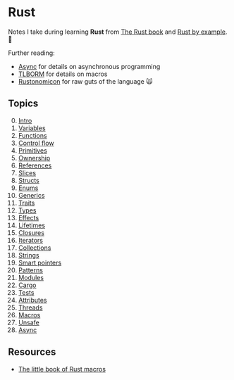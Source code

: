 # Rust

Notes I take during learning **Rust** from
[The Rust book](https://doc.rust-lang.org/stable/book/) and
[Rust by example](https://doc.rust-lang.org/rust-by-example/). 🦀

Further reading:

- [Async](https://rust-lang.github.io/async-book/) for details on asynchronous
  programming
- [TLBORM](https://veykril.github.io/tlborm/) for details on macros
- [Rustonomicon](https://doc.rust-lang.org/stable/nomicon/) for raw guts of the
  language 🙀

## Topics

0. [Intro](00_intro.md)
1. [Variables](01_variables.md)
2. [Functions](02_functions.md)
3. [Control flow](03_control_flow.md)
4. [Primitives](04_primitives.md)
5. [Ownership](05_ownership.md)
6. [References](06_references.md)
7. [Slices](07_slices.md)
8. [Structs](08_structs.md)
9. [Enums](09_enums.md)
10. [Generics](10_generics.md)
11. [Traits](11_traits.md)
12. [Types](12_types.md)
13. [Effects](13_effects.md)
14. [Lifetimes](14_lifetimes.md)
15. [Closures](15_closures.md)
16. [Iterators](16_iterators.md)
17. [Collections](17_collections.md)
18. [Strings](18_strings.md)
19. [Smart pointers](19_smart_pointers.md)
20. [Patterns](20_patterns.md)
21. [Modules](21_modules.md)
22. [Cargo](22_cargo.md)
23. [Tests](23_tests.md)
24. [Attributes](24_attributes.md)
25. [Threads](25_threads.md)
26. [Macros](26_macros.md)
27. [Unsafe](27_unsafe.md)
28. [Async](28_async.md)

## Resources

- [The little book of Rust macros](https://veykril.github.io/tlborm/)

